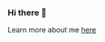 ### Hi there 👋

Learn more about me [here](https://github.com/roy-rishi/)

<!--
**roy-rishi/roy-rishi** is a ✨ _special_ ✨ repository because its `README.md` (this file) appears on your GitHub profile.
-->
